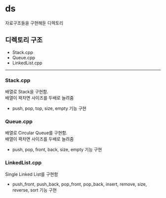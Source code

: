 # ds
자료구조들을 구현해둔 디렉토리

## 디렉토리 구조
+ Stack.cpp
+ Queue.cpp
+ LinkedList.cpp

***

### Stack.cpp
배열로 Stack을 구현함.  
배열이 꽉차면 사이즈를 두배로 늘려줌  
+ push, pop, top, size, empty 기능 구현  

### Queue.cpp
배열로 Circular Queue를 구현함.  
배열이 꽉차면 사이즈를 두배로 늘려줌  
+ push, pop, front, back, size, empty 기능 구현  

### LinkedList.cpp
Single Linked List를 구현함  
+ push_front, push_back, pop_front, pop_back, insert, remove, size, reverse, sort 기능 구현  